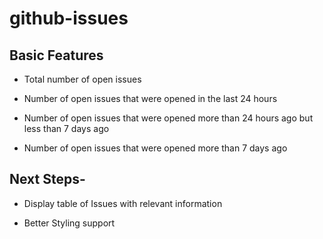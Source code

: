 # github-issues

## Basic Features

- Total number of open issues

- Number of open issues that were opened in the last 24 hours

- Number of open issues that were opened more than 24 hours ago but less than 7 days ago

- Number of open issues that were opened more than 7 days ago



## Next Steps-

- Display table of Issues with relevant information

- Better Styling support